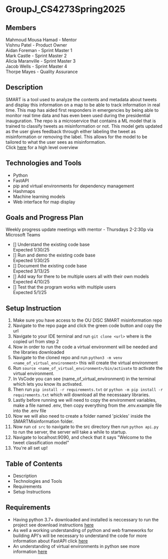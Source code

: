 # GroupJ_CS4273Spring2025

## Members
Mahmoud Mousa Hamad - Mentor  
Vishnu Patel - Product Owner  
Aidan Foreman - Sprint Master 1  
Mark Castle - Sprint Master 2  
Alicia Maranville - Sprint Master 3  
Jacob Wells - Sprint Master 4  
Thorpe Mayes - Quality Assurance

## Description
SMART is a tool used to analyze the contents and metadata about tweets and display this information on a map to be able to track information in real time. This map has aided first responders in emergencies by being able to monitor real time data and has even been used during the presidential inauguration. The repo is a microservice that contains a ML model that is trained to classify tweets as misinformation or not. This model gets updated as the user gives feedback through either labeling the tweet as misinformation or removing the label. This allows for the model to be tailored to what the user sees as misinformation.  
Click [here](https://www.ou.edu/disc/initiatives/tools/smart) for a high level overview

## Technologies and Tools

- Python
- FastAPI
- pip and virtual environments for dependency management
- Hashmaps
- Machine learning models
- Web interface for map display

## Goals and Progress Plan 
Weekly progress update meetings with mentor - Thursdays 2-2:30p via Microsoft Teams

- [] Understand the existing code base  
  Expected 1/30/25
- [] Run and demo the existing code base  
  Expected 1/30/25
- [] Document the existing code base  
  Expected 3/13/25
- [] Add way for there to be multiple users all with their own models  
  Expected 4/10/25
- [] Test that the program works with multiple users  
  Expected 5/1/25

## Setup Instruction

1. Make sure you have access to the OU DISC SMART misinformation repo
2. Navigate to the repo page and click the green code button and copy the url
3. Navigate to your IDE terminal and run ```git clone <url>``` where <url> is the copied url from step 2
5. Now in order to run the code a virtual environment will be needed and the libraries downloaded
6. Navigate to the cloned repo and run ```python3 -m venv <name_of_virtual_environment>``` this will create the virtual environment
7. Run ```source <name_of_virtual_environment>/bin/activate``` to activate the virtual environment.
8. In VsCode you can see (name_of_virtual_environment) in the terminal which lets you know its activated.
9. Then run ```pip install -r requirements.txt``` or ```python -m pip install -r requirements.txt``` which will download all the necessaary libraries.
10. Lastly before running we will need to copy the environment variables, make a file named .env, then copy everything from the .env.example file into the .env file
11. Now we will also need to create a folder named 'pickles' inside the SMARTMisinformation folder.
12. Now run ```cd src``` to navigate to the src directory then run ```python api.py``` to run the server, the server will take a while to startup.
13. Navigate to localhost:9090, and check that it says "Welcome to the tweet classification model"
14. You're all set up!


## Table of Contents
- Description
- Technologies and Tools
- Requirements
- Setup Instructions


## Requirements 
- Having python 3.7+ downloaded and installed is neccessary to run the project see download instructions [here](https://www.python.org/about/gettingstarted/)
- As well a working understanding of python and web frameworks for building API's will be necessary to understand the code for more information about FastAPI click [here](https://fastapi.tiangolo.com/)
- An understanding of virtual environments in python see more information [here](https://docs.python.org/3/library/venv.html)


